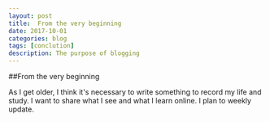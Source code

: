 ```yaml
---
layout: post
title:  From the very beginning 
date: 2017-10-01
categories: blog
tags: [conclution]
description: The purpose of blogging
---
```


##From the very beginning

 As I get older, I think it's necessary to write something to record my life and study.
 I want to share what I see and what I learn online. I plan to weekly update.



